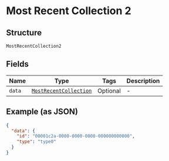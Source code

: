 
# Most Recent Collection 2

## Structure

`MostRecentCollection2`

## Fields

| Name | Type | Tags | Description |
|  --- | --- | --- | --- |
| `data` | [`MostRecentCollection`](../../doc/models/most-recent-collection.md) | Optional | - |

## Example (as JSON)

```json
{
  "data": {
    "id": "00001c2a-0000-0000-0000-000000000000",
    "type": "type0"
  }
}
```

